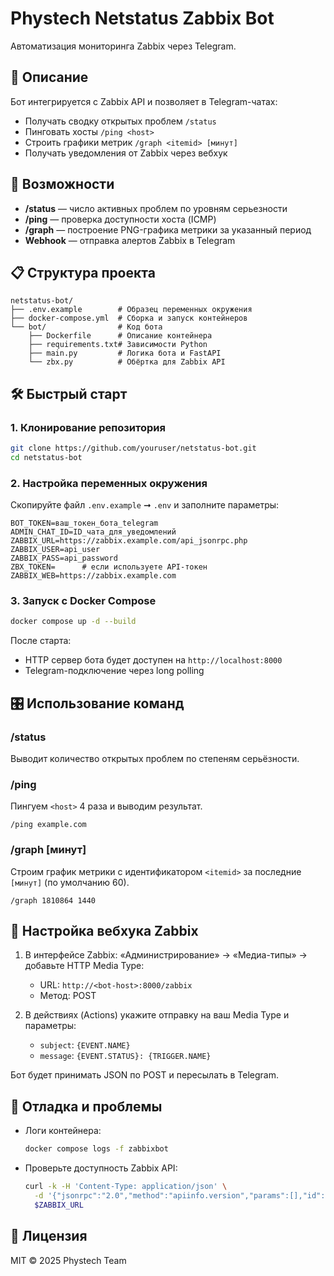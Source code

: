 # Phystech Netstatus Zabbix Bot

Автоматизация мониторинга Zabbix через Telegram.

## 📖 Описание

Бот интегрируется с Zabbix API и позволяет в Telegram-чатах:

* Получать сводку открытых проблем `/status`
* Пинговать хосты `/ping <host>`
* Строить графики метрик `/graph <itemid> [минут]`
* Получать уведомления от Zabbix через вебхук

## 🚀 Возможности

* **/status** — число активных проблем по уровням серьезности
* **/ping** — проверка доступности хоста (ICMP)
* **/graph** — построение PNG-графика метрики за указанный период
* **Webhook** — отправка алертов Zabbix в Telegram

## 📋 Структура проекта

```
netstatus-bot/
├── .env.example        # Образец переменных окружения
├── docker-compose.yml  # Сборка и запуск контейнеров
└── bot/                # Код бота
    ├── Dockerfile      # Описание контейнера
    ├── requirements.txt# Зависимости Python
    ├── main.py         # Логика бота и FastAPI
    └── zbx.py          # Обёртка для Zabbix API
```

## 🛠️ Быстрый старт

### 1. Клонирование репозитория

```bash
git clone https://github.com/youruser/netstatus-bot.git
cd netstatus-bot
```

### 2. Настройка переменных окружения

Скопируйте файл `.env.example` ➞ `.env` и заполните параметры:

```dotenv
BOT_TOKEN=ваш_токен_бота_telegram
ADMIN_CHAT_ID=ID_чата_для_уведомлений
ZABBIX_URL=https://zabbix.example.com/api_jsonrpc.php
ZABBIX_USER=api_user
ZABBIX_PASS=api_password
ZBX_TOKEN=      # если используете API-токен
ZABBIX_WEB=https://zabbix.example.com
```

### 3. Запуск с Docker Compose

```bash
docker compose up -d --build
```

После старта:

* HTTP сервер бота будет доступен на `http://localhost:8000`
* Telegram-подключение через long polling

## 🎛️ Использование команд

### /status

Выводит количество открытых проблем по степеням серьёзности.

### /ping <host>

Пингуем `<host>` 4 раза и выводим результат.

```text
/ping example.com
```

### /graph <itemid> \[минут]

Строим график метрики с идентификатором `<itemid>` за последние `[минут]` (по умолчанию 60).

```text
/graph 1810864 1440
```

## 🔧 Настройка вебхука Zabbix

1. В интерфейсе Zabbix: «Администрирование» → «Медиа-типы» → добавьте HTTP Media Type:

   * URL: `http://<bot-host>:8000/zabbix`
   * Метод: POST
2. В действиях (Actions) укажите отправку на ваш Media Type и параметры:

   * `subject`: `{EVENT.NAME}`
   * `message`: `{EVENT.STATUS}: {TRIGGER.NAME}`

Бот будет принимать JSON по POST и пересылать в Telegram.

## 🐞 Отладка и проблемы

* Логи контейнера:

  ```bash
  docker compose logs -f zabbixbot
  ```
* Проверьте доступность Zabbix API:

  ```bash
  curl -k -H 'Content-Type: application/json' \
    -d '{"jsonrpc":"2.0","method":"apiinfo.version","params":[],"id":1}' \
    $ZABBIX_URL
  ```

## 📜 Лицензия

MIT © 2025 Phystech Team
